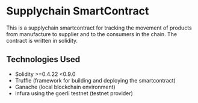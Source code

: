 # Supplychain SmartContract 

This is a supplychain smartcontract for tracking the movement of products from manufacture to supplier and to the consumers in the chain. The contract is written in solidity.


## Technologies Used

* Solidity >=0.4.22 <0.9.0
* Truffle (framework for building and deploying the smartcontract)
* Ganache (local blockchain environment)
* infura using the goerli testnet (testnet provider)

